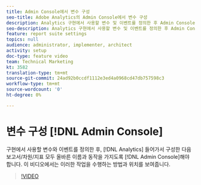 ```yaml
---
title: Admin Console에서 변수 구성
seo-title: Adobe Analytics의 Admin Console에서 변수 구성
description: Analytics 구현에서 사용할 변수 및 이벤트를 정의한 후 Admin Console으로 들어가서 구성해야 하므로 보고서/차원/지표 모두 올바른 이름과 동작을 가지도록 해야 합니다. 이 비디오에서는 이러한 작업을 수행하는 방법과 위치를 보여줍니다.
seo-description: Analytics 구현에서 사용할 변수 및 이벤트를 정의한 후 Admin Console으로 들어가서 구성해야 하므로 보고서/차원/지표 모두 올바른 이름과 동작을 가지도록 해야 합니다. 이 비디오에서는 이러한 작업을 수행하는 방법과 위치를 보여줍니다. Adobe Analytics
feature: report suite settings
topics: null
audience: administrator, implementer, architect
activity: setup
doc-type: feature video
team: Technical Marketing
kt: 3582
translation-type: tm+mt
source-git-commit: 24ad92b0ccdf1112e3ed4a0968cd47db757598c3
workflow-type: tm+mt
source-wordcount: '0'
ht-degree: 0%

---
```



# 변수 구성 [!DNL Admin Console]

구현에서 사용할 변수와 이벤트를 정의한 후, [!DNL Analytics] 들어가서 구성한 다음 보고서/차원/지표 모두 올바른 이름과 동작을 가지도록 [!DNL Admin Console]해야 합니다. 이 비디오에서는 이러한 작업을 수행하는 방법과 위치를 보여줍니다.

>[!VIDEO](https://video.tv.adobe.com/v/28755/?quality=12)
